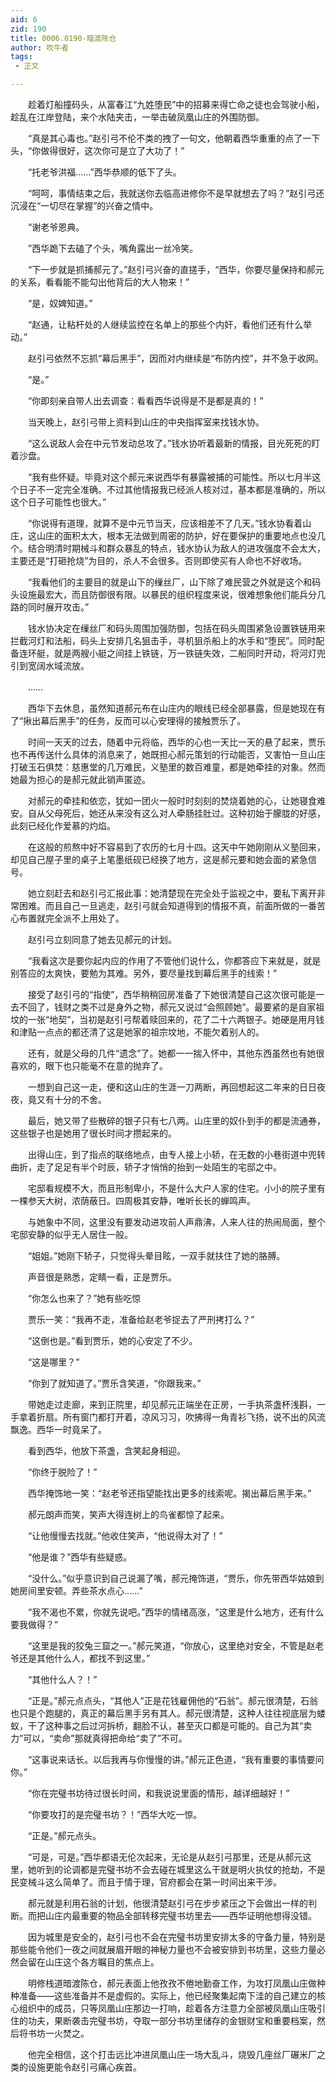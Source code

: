 ```yaml
---
aid: 6
zid: 190
title: 0006.0190-暗渡陈仓
author: 吹牛者
tags: 
 - 正文

---
```




　　趁着灯船撞码头，从富春江“九姓堕民”中的招募来得亡命之徒也会驾驶小船，趁乱在江岸登陆，来个水陆夹击，一举击破凤凰山庄的外围防御。

　　“真是其心毒也。”赵引弓不伦不类的拽了一句文，他朝着西华重重的点了一下头，“你做得很好，这次你可是立了大功了！”

　　“托老爷洪福……”西华恭顺的低下了头。

　　“呵呵，事情结束之后，我就送你去临高进修你不是早就想去了吗？”赵引弓还沉浸在“一切尽在掌握”的兴奋之情中。

　　“谢老爷恩典。

　　”西华跪下去磕了个头，嘴角露出一丝冷笑。

　　“下一步就是抓捕郝元了。”赵引弓兴奋的直搓手，“西华，你要尽量保持和郝元的关系，看看能不能勾出他背后的大人物来！”

　　“是，奴婢知道。”

　　“赵通，让粘杆处的人继续监控在名单上的那些个内奸，看他们还有什么举动。”

　　赵引弓依然不忘抓“幕后黑手”，因而对内继续是“布防内控”，并不急于收网。

　　“是。”

　　“你即刻亲自带人出去调查：看看西华说得是不是都是真的！”

　　当天晚上，赵引弓带上资料到山庄的中央指挥室来找钱水协。

　　“这么说敌人会在中元节发动总攻了。”钱水协听着最新的情报，目光死死的盯着沙盘。

　　“我有些怀疑。毕竟对这个郝元来说西华有暴露被捕的可能性。所以七月半这个日子不一定完全准确。不过其他情报我已经派人核对过，基本都是准确的，所以这个日子可能性也很大。”

　　“你说得有道理，就算不是中元节当天，应该相差不了几天。”钱水协看着山庄，这山庄的面积太大，根本无法做到周密的防护，好在要保护的重要地点也没几个。结合明清时期械斗和群众暴乱的特点，钱水协认为敌人的进攻强度不会太大，主要还是“打砸抢烧”为目的，杀人不会很多。否则即使买有人命也不好收场。

　　“我看他们的主要目的就是山下的缫丝厂，山下除了难民营之外就是这个和码头设施最宏大，而且防御很有限。以暴民的组织程度来说，很难想象他们能兵分几路的同时展开攻击。”

　　钱水协决定在缫丝厂和码头周围加强防御，包括在码头周围紧急设置铁链用来拦截河灯和法船，码头上安排几名狙击手，寻机狙杀船上的水手和“堕民”。同时配备连环艇，就是两艘小艇之间挂上铁链，万一铁链失效，二船同时开动，将河灯兜引到宽阔水域流放。

　　……

　　西华下去休息，虽然知道郝元布在山庄内的眼线已经全部暴露，但是她现在有了“揪出幕后黑手”的任务，反而可以心安理得的接触贾乐了。

　　时间一天天的过去，随着中元将临，西华的心也一天比一天的悬了起来，贾乐也不再传送什么具体的消息来了，她既担心郝元策划的行动能否，又害怕一旦山庄打破玉石俱焚：慈惠堂的几万难民，义塾里的数百难童，都是她牵挂的对象。然而她最为担心的是郝元就此销声匿迹。

　　对郝元的牵挂和依恋，犹如一团火一般时时刻刻的焚烧着她的心，让她寝食难安。自从父母死后，她还从来没有这么对人牵肠挂肚过。这种初始于朦胧的好感，此刻已经化作爱慕的灼焰。

　　在这般的煎熬中好不容易到了农历的七月十四。这天中午她刚刚从义塾回来，却见自己屋子里的桌子上笔墨纸砚已经换了地方，这是郝元要和她会面的紧急信号。

　　她立刻赶去和赵引弓汇报此事：她清楚现在完全处于监视之中，要私下离开非常困难。而且自己一旦逃走，赵引弓就会知道得到的情报不真，前面所做的一番苦心布置就完全派不上用处了。

　　赵引弓立刻同意了她去见郝元的计划。

　　“我看这次是要你起内应的作用了不管他们说什么，你都答应下来就是，就是别答应的太爽快，要勉为其难。另外，要尽量找到幕后黑手的线索！”

　　接受了赵引弓的“指使”，西华稍稍回房准备了下她很清楚自己这次很可能是一去不回了，钱财之类不过是身外之物，郝元又说过“会照顾她”。最要紧的是自家祖坟的一张“地契”，当初是赵引弓帮着赎回来的，花了二十六两银子。她硬是用月钱和津贴一点点的都还清了这是她家的祖宗坟地，不能欠着别人的。

　　还有，就是父母的几件“遗念”了。她都一一揣入怀中，其他东西虽然也有她很喜欢的，眼下也只能毫不在意的抛弃了。

　　一想到自己这一走，便和这山庄的生涯一刀两断，再回想起这二年来的日日夜夜，竟又有十分的不舍。

　　最后，她又带了些散碎的银子只有七八两。山庄里的奴仆到手的都是流通券，这些银子也是她用了很长时间才攒起来的。

　　出得山庄，到了指点的联络地点，由专人接上小轿，在无数的小巷街道中兜转曲折，走了足足有半个时辰，轿子才悄悄的抬到一处陌生的宅邸之中。

　　宅邸看规模不大，而且形制卑小，不是什么大户人家的住宅。小小的院子里有一棵参天大树，浓荫蔽日。四周极其安静，唯听长长的蝉鸣声。

　　与她象中不同，这里没有要发动进攻前人声鼎沸，人来人往的热闹局面，整个宅邸安静的似乎无人居住一般。

　　“姐姐。”她刚下轿子，只觉得头晕目眩，一双手就扶住了她的胳膊。

　　声音很是熟悉，定睛一看，正是贾乐。

　　“你怎么也来了？”她有些吃惊

　　贾乐一笑：“我再不走，准备给赵老爷捉去了严刑拷打么？”

　　“这倒也是。”看到贾乐，她的心安定了不少。

　　“这是哪里？”

　　“你到了就知道了。”贾乐含笑道，“你跟我来。”

　　带她走过走廊，来到正院里，却见郝元正端坐在正房，一手执茶盏杯浅斟，一手拿着折扇。所有窗门都打开着，凉风习习，吹拂得一角青衫飞扬，说不出的风流飘逸。西华一时竟呆了。

　　看到西华，他放下茶盏，含笑起身相迎。

　　“你终于脱险了！”

　　西华掩饰地一笑：“赵老爷还指望能找出更多的线索呢。揭出幕后黑手来。”

　　郝元朗声而笑，笑声大得连树上的鸟雀都惊了起来。

　　“让他慢慢去找就。”他收住笑声，“他说得太对了！”

　　“他是谁？”西华有些疑惑。

　　“没什么。”似乎意识到自己说漏了嘴，郝元掩饰道，“贾乐，你先带西华姑娘到她房间里安顿。弄些茶水点心……”

　　“我不渴也不累，你就先说吧。”西华的情绪高涨，“这里是什么地方，还有什么要我做得？”

　　“这里是我的狡兔三窟之一。”郝元笑道，“你放心，这里绝对安全，不管是赵老爷还是其他什么人，都找不到这里。”

　　“其他什么人？！”

　　“正是。”郝元点点头，“其他人”正是花钱雇佣他的“石翁”。郝元很清楚，石翁也只是个跑腿的，真正的幕后黑手另有其人。郝元很清楚，这种人往往视底层为蝼蚁，干了这种事之后过河拆桥，翻脸不认，甚至灭口都是可能的。自己为其“卖力”可以，“卖命”那就真得把命给“卖了”不可。

　　“这事说来话长。以后我再与你慢慢的讲。”郝元正色道，“我有重要的事情要问你。”

　　“你在完璧书坊待过很长时间，和我说说里面的情形，越详细越好！”

　　“你要攻打的是完璧书坊？！”西华大吃一惊。

　　“正是。”郝元点头。

　　“可是，可是。”西华都语无伦次起来，无论是从赵引弓那里，还是从郝元这里，她听到的论调都是完璧书坊不会去碰在城里这么干就是明火执仗的抢劫，不是民变械斗这么简单了。而且于情于理，官府都会在第一时间出来干涉。

　　郝元就是利用石翁的计划，他很清楚赵引弓在步步紧压之下会做出一样的判断。而把山庄内最重要的物品全部转移完璧书坊里去——西华证明他想得没错。

　　因为城里是安全的，赵引弓也不会在完璧书坊里安排太多的守备力量，特别是那些能令他们一夜之间就展眉开眼的神秘力量也不会被安排到书坊里，这些力量必然会留在山庄这个各方瞩目的焦点上。

　　明修栈道暗渡陈仓，郝元表面上他孜孜不倦地勤奋工作，为攻打凤凰山庄做种种准备——这些准备并不是虚假的。实际上，他已经聚集起南下洼的自己建立的核心组织中的成员，只等凤凰山庄那边一打响，趁着各方注意力全部被凤凰山庄吸引住的功夫，果断袭击完璧书坊，夺取一部分书坊里储存的金银财宝和重要档案，然后将书坊一火焚之。

　　他完全相信，这个打击远比冲进凤凰山庄一场大乱斗，烧毁几座丝厂碾米厂之类的设施更能令赵引弓痛心疾首。


